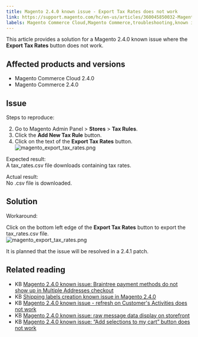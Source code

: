 ```yaml
---
title: Magento 2.4.0 known issue - Export Tax Rates does not work 
link: https://support.magento.com/hc/en-us/articles/360045850032-Magento-2-4-0-known-issue-Export-Tax-Rates-does-not-work-
labels: Magento Commerce Cloud,Magento Commerce,troubleshooting,known issues,button,export tax rates,2.4.0
---
```


This article provides a solution for a Magento 2.4.0 known issue where the **Export Tax Rates** button does not work. 

 Affected products and versions
------------------------------

 
 * Magento Commerce Cloud 2.4.0 
 * Magento Commerce 2.4.0
 
 Issue
-----

  Steps to reproduce:

 
 2. Go to Magento Admin Panel > **Stores** > **Tax Rules**.
 4. Click the **Add New Tax Rule** button.
 6. Click on the text of the **Export Tax Rates** button.  
 ![magento_export_tax_rates.png](https://support.magento.com/hc/article_attachments/360061961892/mceclip0.png) 
 
 Expected result:  
 A tax\_rates.csv file downloads containing tax rates.

 Actual result:  
 No .csv file is downloaded.

 Solution
--------

 Workaround:

 Click on the bottom left edge of the **Export Tax Rates** button to export the tax\_rates.csv file.  
 ![magento_export_tax_rates.png](https://support.magento.com/hc/article_attachments/360062108811/mceclip1.png)

 It is planned that the issue will be resolved in a 2.4.1 patch.

 Related reading
---------------

 
 * KB [Magento 2.4.0 known issue: Braintree payment methods do not show up in Multiple Addresses checkout](https://support.magento.com/hc/en-us/articles/360046354992-Magento-2-4-0-known-issue-Braintree-payment-methods-do-not-show-up-in-Multiple-Addresses-checkout) 
 * KB [Shipping labels creation known issue in Magento 2.4.0](https://support.magento.com/hc/en-us/articles/360046750171-Shipping-labels-creation-known-issue-in-Magento-2-4-0) 
 * KB [Magento 2.4.0 known issue - refresh on Customer's Activities does not work](https://support.magento.com/hc/en-us/articles/360046091332-Magento-2-4-0-known-issue-refresh-on-Customer-s-Activities-does-not-work) 
 * KB [Magento 2.4.0 known issue: raw message data display on storefront](https://support.magento.com/hc/en-us/articles/360045804332) 
 * KB [Magento 2.4.0 known issue: “Add selections to my cart” button does not work](https://support.magento.com/hc/en-us/articles/360045838312-Magento-2-4-0-known-issue-Add-selections-to-my-cart-button-does-not-work)   
 
